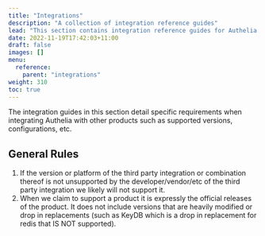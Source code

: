 ```yaml
---
title: "Integrations"
description: "A collection of integration reference guides"
lead: "This section contains integration reference guides for Authelia."
date: 2022-11-19T17:42:03+11:00
draft: false
images: []
menu:
  reference:
    parent: "integrations"
weight: 310
toc: true
---
```


The integration guides in this section detail specific requirements when integrating Authelia with other products such
as supported versions, configurations, etc.

## General Rules

1. If the version or platform of the third party integration or combination thereof is not unsupported by the
   developer/vendor/etc of the third party integration we likely will not support it.
2. When we claim to support a product it is expressly the official releases of the product. It does not include
   versions that are heavily modified or drop in replacements (such as KeyDB which is a drop in replacement for redis
   that IS NOT supported).
